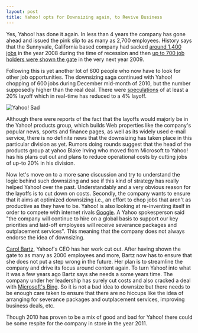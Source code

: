 ```yaml
---
layout: post
title: Yahoo! opts for Downsizing again, to Revive Business
---
```

<p>Yes, Yahoo! has done it again. In less than 4 years the company has gone ahead and issued the pink slip to as many as 2,700 employees. History says that the Sunnyvale, California based company had sacked <a href="http://www.thefreelibrary.com/Yahoo+to+cut+1,400+jobs-a01611678420">around 1,400 jobs</a> in the year 2008 during the time of recession and then <a href="http://www.theglobeandmail.com/news/technology/yahoo-cuts-700-jobs-as-ad-slump-worsens/article986648/">up to 700 job holders were shown the gate</a> in the very next year 2009.</p>
<p>Following this is yet another lot of 600 people who now have to look for other job opportunities. The downsizing saga continued with Yahoo! chopping of 600 jobs during December mid-month of 2010, but the number supposedly higher than the real deal. There were <a href="http://techcrunch.com/2010/11/11/yahoos-freaking-out-over-20-layoff-rumors/">speculations</a> of at least a 20% layoff which in real-time has reduced to a 4% layoff.</p>

<p><img src="/static/2011/01/yahoo-sad.jpg" alt="Yahoo! Sad" class="alignright" /></p>
<p>Although there were reports of the fact that the layoffs would majorly be in the Yahoo! products group, which builds Web properties like the company's popular news, sports and finance pages, as well as its widely used e-mail service, there is no definite news that the downsizing has taken place in this particular division as yet. Rumors doing rounds suggest that the head of the products group at yahoo Blake Irving who moved from Microsoft to Yahoo! has his plans cut out and plans to reduce operational costs by cutting jobs of up-to 20% in his division. </p>
<p>Now let's move on to a more sane discussion and try to understand the logic behind such downsizing and see if this kind of strategy has really helped Yahoo! over the past. Understandably and a very obvious reason for the layoffs is to cut down on costs. Secondly, the company wants to ensure that it aims at optimized downsizing i.e., an effort to chop jobs that aren't as productive as they have to be. Yahoo! is also looking at re-inventing itself in order to compete with internet rivals <a href="http://www.langreiter.com/exec/yahoo-vs-google.html">Google</a>. A Yahoo spokesperson said "the company will continue to hire on a global basis to support our key priorities and laid-off employees will receive severance packages and outplacement services". This meaning that the company does not always endorse the idea of downsizing.</p>
<p><a href="http://en.wikipedia.org/wiki/Carol_Bartz">Carol Bartz</a>, Yahoo!'s CEO has her work cut out. After having shown the gate to as many as 2000 employees and more, Bartz now has to ensure that she does not put a step wrong in the future. Her plan is to streamline the company and drive its focus around content again. To turn Yahoo! into what it was a few years ago Bartz says she needs a  some years time. The company under her leadership has surely cut costs and also cracked a deal with <a href="http://www.bing.com/">Microsoft's Bing</a>. So it is not a bad idea to downsize but there needs to be enough care taken to ensure that there are no hiccups like the idea of arranging for severance packages and outplacement services, improving business deals, etc.</p>
<p>Though 2010 has proven to be a mix of good and bad for Yahoo! there could be some respite for the company in store in the year 2011.</p>
